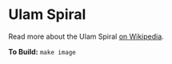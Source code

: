 # Ulam Spiral

Read more about the Ulam Spiral [on Wikipedia](https://en.wikipedia.org/wiki/Ulam_spiral).

**To Build:** `make image`
